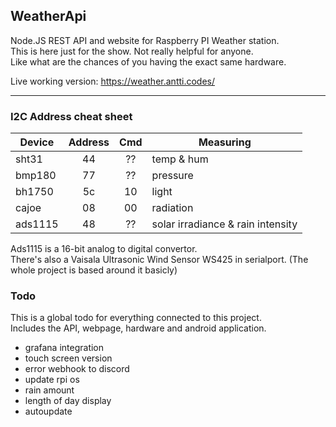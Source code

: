 ## WeatherApi

Node.JS REST API and website for Raspberry PI Weather station.  
This is here just for the show. Not really helpful for anyone.  
Like what are the chances of you having the exact same hardware.

Live working version: https://weather.antti.codes/

---

### I2C Address cheat sheet

Device  | Address | Cmd   | Measuring 
---     | :---:   | :---: | ---
sht31   | 44      | ??    | temp & hum
bmp180  | 77      | ??    | pressure
bh1750  | 5c      | 10    | light
cajoe   | 08      | 00    | radiation
ads1115 | 48      | ??    | solar irradiance & rain intensity

Ads1115 is a 16-bit analog to digital convertor.  
There's also a Vaisala Ultrasonic Wind Sensor WS425 in serialport. (The whole project is based around it basicly) 

### Todo
This is a global todo for everything connected to this project.  
Includes the API, webpage, hardware and android application.  

- grafana integration
- touch screen version
- error webhook to discord
- update rpi os
- rain amount
- length of day display
- autoupdate
